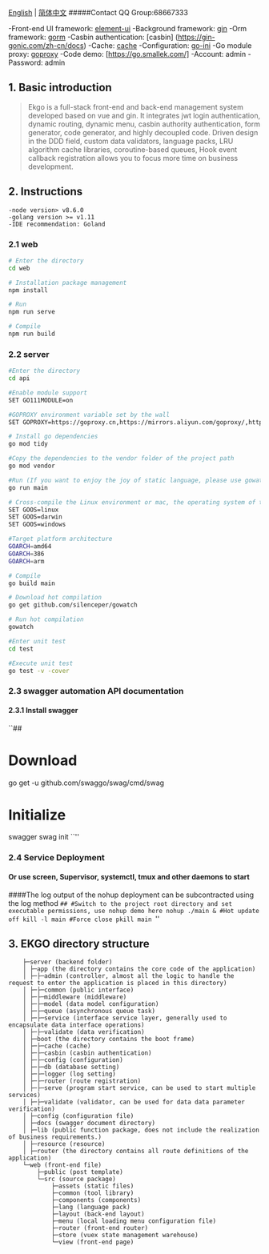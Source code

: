 [English](./README-en.md) | [简体中文](./README.md)
#####Contact QQ Group:68667333

-Front-end UI framework: [element-ui](https://element.eleme.cn/#/zh-CN)
-Background framework: [gin](https://gin-gonic.com/zh-cn/docs)
-Orm framework: [gorm](http://gorm.book.jasperxu.com)
-Casbin authentication: [casbin] (https://gin-gonic.com/zh-cn/docs)
-Cache: [cache](https://github.com/coocood/freecache)
-Configuration: [go-ini](https://github.com/go-ini/ini)
-Go module proxy: [goproxy](https://goproxy.io/)
-Code demo: [https://go.smallek.com/]
-Account: admin
-Password: admin

## 1. Basic introduction

> Ekgo is a full-stack front-end and back-end management system developed based on vue and gin. It integrates jwt login authentication, dynamic routing, dynamic menu, casbin authority authentication, form generator, code generator, and highly decoupled code. Driven design in the DDD field, custom data validators, language packs, LRU algorithm cache libraries, coroutine-based queues, Hook event callback registration allows you to focus more time on business development.
## 2. Instructions

```
-node version> v8.6.0
-golang version >= v1.11
-IDE recommendation: Goland
```

### 2.1 web

```bash
# Enter the directory
cd web

# Installation package management
npm install

# Run
npm run serve

# Compile
npm run build
```

### 2.2 server

```bash
#Enter the directory
cd api

#Enable module support
SET GO111MODULE=on

#GOPROXY environment variable set by the wall
SET GOPROXY=https://goproxy.cn,https://mirrors.aliyun.com/goproxy/,https://goproxy.io,direct

# Install go dependencies
go mod tidy

#Copy the dependencies to the vendor folder of the project path
go mod vendor

#Run (If you want to enjoy the joy of static language, please use gowatch hot compilation)
go run main

# Cross-compile the Linux environment or mac, the operating system of the target platform
SET GOOS=linux
SET GOOS=darwin
SET GOOS=windows

#Target platform architecture
GOARCH=amd64
GOARCH=386
GOARCH=arm

# Compile
go build main

# Download hot compilation
go get github.com/silenceper/gowatch

# Run hot compilation
gowatch

#Enter unit test
cd test

#Execute unit test
go test -v -cover
```

### 2.3 swagger automation API documentation
#### 2.3.1 Install swagger
``##
# Download
go get -u github.com/swaggo/swag/cmd/swag
# Initialize
swagger swag init
``''

### 2.4 Service Deployment
#### Or use screen, Supervisor, systemctl, tmux and other daemons to start
####The log output of the nohup deployment can be subcontracted using the log method
``##
#Switch to the project root directory and set executable permissions, use nohup demo here
nohup ./main &
#Hot update off
kill -l main
#Force close
pkill main
``''
## 3. EKGO directory structure

```
    ├─server (backend folder)
    │ ├─app (the directory contains the core code of the application)
    │ ├─├─admin (controller, almost all the logic to handle the request to enter the application is placed in this directory)
    │ ├─├─common (public interface)
    │ ├─├─middleware (middleware)
    │ ├─├─model (data model configuration)
    │ ├─├─queue (asynchronous queue task)
    │ ├─├─service (interface service layer, generally used to encapsulate data interface operations)
    │ ├─├─validate (data verification)
    │ ├─boot (the directory contains the boot frame)
    │ ├─├─cache (cache)
    │ ├─├─casbin (casbin authentication)
    │ ├─├─config (configuration)
    │ ├─├─db (database setting)
    │ ├─├─logger (log setting)
    │ ├─├─router (route registration)
    │ ├─├─serve (program start service, can be used to start multiple services)
    │ ├─├─validate (validator, can be used for data data parameter verification)
    │ ├─config (configuration file)
    │ ├─docs (swagger document directory)
    │ ├─lib (public function package, does not include the realization of business requirements.)
    │ ├─resource (resource)
    │ ├─router (the directory contains all route definitions of the application)
    └─web (front-end file)
        ├─public (post template)
        └─src (source package)
            ├─assets (static files)
            ├─common (tool library)
            ├─components (components)
            ├─lang (language pack)
            ├─layout (back-end layout)
            ├─menu (local loading menu configuration file)
            ├─router (front-end router)
            ├─store (vuex state management warehouse)
            └─view (front-end page)
```